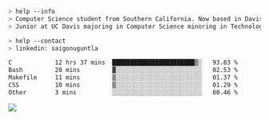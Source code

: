 ````bash
> help --info
> Computer Science student from Southern California. Now based in Davis, CA.
> Junior at UC Davis majoring in Computer Science minoring in Technology Management.
````

````bash
> help --contact
> linkedin: saigonuguntla
````

<!--START_SECTION:waka-->

```txt
C            12 hrs 37 mins  ███████████████████████▒░   93.83 %
Bash         20 mins         ▓░░░░░░░░░░░░░░░░░░░░░░░░   02.53 %
Makefile     11 mins         ▒░░░░░░░░░░░░░░░░░░░░░░░░   01.37 %
CSS          10 mins         ▒░░░░░░░░░░░░░░░░░░░░░░░░   01.29 %
Other        3 mins          ░░░░░░░░░░░░░░░░░░░░░░░░░   00.46 %
```

<!--END_SECTION:waka-->

![](https://komarev.com/ghpvc/?username=saigonu&color=6A8AFF)